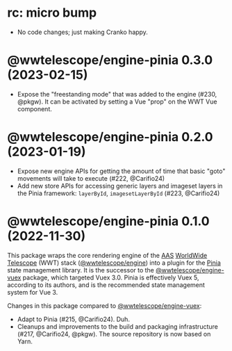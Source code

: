 # rc: micro bump

- No code changes; just making Cranko happy.


# @wwtelescope/engine-pinia 0.3.0 (2023-02-15)

- Expose the "freestanding mode" that was added to the engine (#230, @pkgw). It
  can be activated by setting a Vue "prop" on the WWT Vue component.


# @wwtelescope/engine-pinia 0.2.0 (2023-01-19)

- Expose new engine APIs for getting the amount of time that basic "goto"
  movements will take to execute (#222, @Carifio24)
- Add new store APIs for accessing generic layers and imageset layers in the
  Pinia framework: `layerById`, `imagesetLayerById` (#223, @Carifio24)


# @wwtelescope/engine-pinia 0.1.0 (2022-11-30)

This package wraps the core rendering engine of the [AAS] [WorldWide
Telescope][wwt-home] (WWT) stack ([@wwtelescope/engine]) into a plugin for the
[Pinia] state management library. It is the successor to the
[@wwtelescope/engine-vuex] package, which targeted Vuex 3.0. Pinia is
effectively Vuex 5, according to its authors, and is the recommended state
management system for Vue 3.

[AAS]: https://aas.org/
[wwt-home]: https://worldwidetelescope.org/home/
[@wwtelescope/engine]: https://www.npmjs.com/package/@wwtelescope/engine
[Pinia]: https://pinia.vuejs.org/
[@wwtelescope/engine-vuex]: https://www.npmjs.com/package/@wwtelescope/engine-vuex

Changes in this package compared to [@wwtelescope/engine-vuex]:

- Adapt to Pinia (#215, @Carifio24). Duh.
- Cleanups and improvements to the build and packaging infrastructure (#217,
  @Carifio24, @pkgw). The source repository is now based on Yarn.

